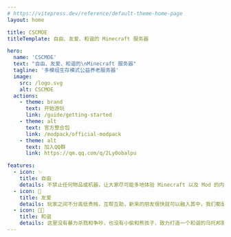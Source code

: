 ```yaml
---
# https://vitepress.dev/reference/default-theme-home-page
layout: home

title: CSCMOE
titleTemplate: 自由、友爱、和谐的 Minecraft 服务器

hero:
  name: 'CSCMOE'
  text: "自由、友爱、和谐的\nMinecraft 服务器"
  tagline: '多模组生存模式公益养老服务器'
  image:
    src: /logo.svg
    alt: CSCMOE
  actions:
    - theme: brand
      text: 开始游玩
      link: /guide/getting-started
    - theme: alt
      text: 官方整合包
      link: /modpack/official-modpack
    - theme: alt
      text: 加入QQ群
      link: https://qm.qq.com/q/2Ly0obalpu

features:
  - icon: ✨
    title: 自由
    details: 不禁止任何物品或机器，让大家尽可能多地体验 Minecraft 以及 Mod 的内容。
  - icon: 💖
    title: 友爱
    details: 玩家之间不分高低贵贱，互帮互助，新来的朋友很快就可以融入其中，我们都是小镇居民。
  - icon: 🤝🏻
    title: 和谐
    details: 这里没有暴力杀戮和争吵，也没有小偷和熊孩子，致力打造一个和谐的乌托邦服务器。
---
```

